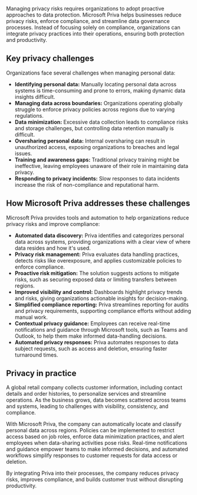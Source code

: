 Managing privacy risks requires organizations to adopt proactive approaches to data protection. Microsoft Priva helps businesses reduce privacy risks, enforce compliance, and streamline data governance processes. Instead of focusing solely on compliance, organizations can integrate privacy practices into their operations, ensuring both protection and productivity.

## Key privacy challenges

Organizations face several challenges when managing personal data:

- **Identifying personal data:** Manually locating personal data across systems is time-consuming and prone to errors, making dynamic data insights difficult.
- **Managing data across boundaries:** Organizations operating globally struggle to enforce privacy policies across regions due to varying regulations.
- **Data minimization:** Excessive data collection leads to compliance risks and storage challenges, but controlling data retention manually is difficult.
- **Oversharing personal data:** Internal oversharing can result in unauthorized access, exposing organizations to breaches and legal issues.
- **Training and awareness gaps:** Traditional privacy training might be ineffective, leaving employees unaware of their role in maintaining data privacy.
- **Responding to privacy incidents:** Slow responses to data incidents increase the risk of non-compliance and reputational harm.

## How Microsoft Priva addresses these challenges

Microsoft Priva provides tools and automation to help organizations reduce privacy risks and improve compliance:

- **Automated data discovery:** Priva identifies and categorizes personal data across systems, providing organizations with a clear view of where data resides and how it's used.
- **Privacy risk management:** Priva evaluates data handling practices, detects risks like overexposure, and applies customizable policies to enforce compliance.
- **Proactive risk mitigation:** The solution suggests actions to mitigate risks, such as securing exposed data or limiting transfers between regions.
- **Improved visibility and control:** Dashboards highlight privacy trends and risks, giving organizations actionable insights for decision-making.
- **Simplified compliance reporting:** Priva streamlines reporting for audits and privacy requirements, supporting compliance efforts without adding manual work.
- **Contextual privacy guidance:** Employees can receive real-time notifications and guidance through Microsoft tools, such as Teams and Outlook, to help them make informed data-handling decisions.
- **Automated privacy responses:** Priva automates responses to data subject requests, such as access and deletion, ensuring faster turnaround times.

## Privacy in practice

A global retail company collects customer information, including contact details and order histories, to personalize services and streamline operations. As the business grows, data becomes scattered across teams and systems, leading to challenges with visibility, consistency, and compliance.

With Microsoft Priva, the company can automatically locate and classify personal data across regions. Policies can be implemented to restrict access based on job roles, enforce data minimization practices, and alert employees when data-sharing activities pose risks. Real-time notifications and guidance empower teams to make informed decisions, and automated workflows simplify responses to customer requests for data access or deletion.

By integrating Priva into their processes, the company reduces privacy risks, improves compliance, and builds customer trust without disrupting productivity.
